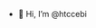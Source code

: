 - 👋 Hi, I’m @htccebi


<!---
htccebi/htccebi is a ✨ special ✨ repository because its `README.md` (this file) appears on your GitHub profile.
You can click the Preview link to take a look at your changes.
--->

